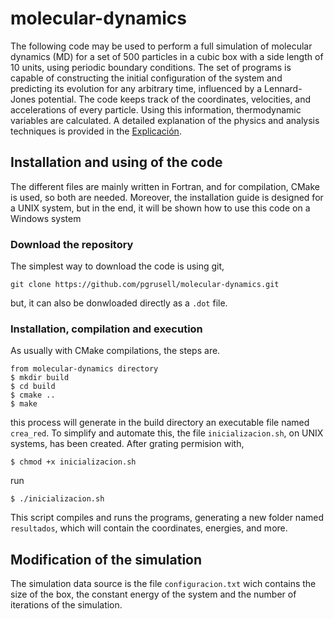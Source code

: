 # molecular-dynamics
The following code may be used to perform a full simulation of molecular dynamics (MD) for a set of 500 particles in a cubic box with a side length of 10 units, using periodic boundary conditions. The set of programs is capable of constructing the initial configuration of the system and predicting its evolution for any arbitrary time, influenced by a Lennard-Jones potential. The code keeps track of the coordinates, velocities, and accelerations of every particle. Using this information, thermodynamic variables are calculated. A detailed explanation of the physics and analysis techniques is provided in the [Explicación](explicación.pdf).

## Installation and using of the code

The different files are mainly written in Fortran, and for compilation, CMake is used, so both are needed. Moreover, the installation guide is designed for a UNIX system, but in the end, it will be shown how to use this code on a Windows system

### Download the repository

The simplest way to download the code is using git, 

```git clone https://github.com/pgrusell/molecular-dynamics.git```

but, it can also be donwloaded directly as a ```.dot``` file.

### Installation, compilation and execution

As usually with CMake compilations, the steps are.

```
from molecular-dynamics directory
$ mkdir build
$ cd build
$ cmake ..
$ make
```

this process will generate in the build directory an executable file named ```crea_red```. To simplify and automate this, the file ```inicializacion.sh```, on UNIX systems, has been created. After grating permision with, 

```$ chmod +x inicializacion.sh```

run

```$ ./inicializacion.sh```

This script compiles and runs the programs, generating a new folder named  ```resultados```, which will contain the coordinates, energies, and more.

## Modification of the simulation

The simulation data source is the file ```configuracion.txt``` wich contains the size of the box, the constant energy of the system and the number of iterations of the simulation. 





